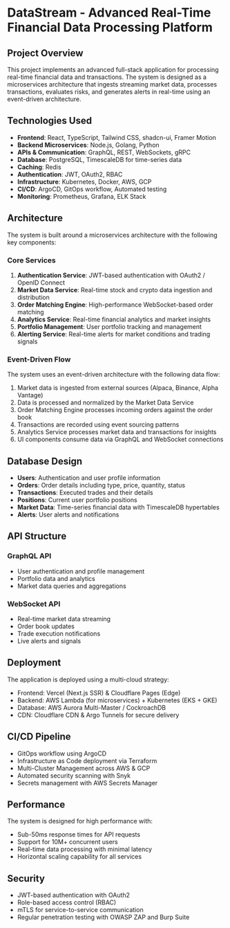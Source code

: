 
# DataStream - Advanced Real-Time Financial Data Processing Platform

## Project Overview

This project implements an advanced full-stack application for processing real-time financial data and transactions. The system is designed as a microservices architecture that ingests streaming market data, processes transactions, evaluates risks, and generates alerts in real-time using an event-driven architecture.

## Technologies Used

- **Frontend**: React, TypeScript, Tailwind CSS, shadcn-ui, Framer Motion
- **Backend Microservices**: Node.js, Golang, Python
- **APIs & Communication**: GraphQL, REST, WebSockets, gRPC
- **Database**: PostgreSQL, TimescaleDB for time-series data
- **Caching**: Redis
- **Authentication**: JWT, OAuth2, RBAC
- **Infrastructure**: Kubernetes, Docker, AWS, GCP
- **CI/CD**: ArgoCD, GitOps workflow, Automated testing
- **Monitoring**: Prometheus, Grafana, ELK Stack

## Architecture

The system is built around a microservices architecture with the following key components:

### Core Services

1. **Authentication Service**: JWT-based authentication with OAuth2 / OpenID Connect
2. **Market Data Service**: Real-time stock and crypto data ingestion and distribution
3. **Order Matching Engine**: High-performance WebSocket-based order matching
4. **Analytics Service**: Real-time financial analytics and market insights
5. **Portfolio Management**: User portfolio tracking and management
6. **Alerting Service**: Real-time alerts for market conditions and trading signals

### Event-Driven Flow

The system uses an event-driven architecture with the following data flow:

1. Market data is ingested from external sources (Alpaca, Binance, Alpha Vantage)
2. Data is processed and normalized by the Market Data Service
3. Order Matching Engine processes incoming orders against the order book
4. Transactions are recorded using event sourcing patterns
5. Analytics Service processes market data and transactions for insights
6. UI components consume data via GraphQL and WebSocket connections

## Database Design

- **Users**: Authentication and user profile information
- **Orders**: Order details including type, price, quantity, status
- **Transactions**: Executed trades and their details
- **Positions**: Current user portfolio positions
- **Market Data**: Time-series financial data with TimescaleDB hypertables
- **Alerts**: User alerts and notifications

## API Structure

### GraphQL API

- User authentication and profile management
- Portfolio data and analytics
- Market data queries and aggregations

### WebSocket API

- Real-time market data streaming
- Order book updates
- Trade execution notifications
- Live alerts and signals

## Deployment

The application is deployed using a multi-cloud strategy:

- Frontend: Vercel (Next.js SSR) & Cloudflare Pages (Edge)
- Backend: AWS Lambda (for microservices) + Kubernetes (EKS + GKE)
- Database: AWS Aurora Multi-Master / CockroachDB 
- CDN: Cloudflare CDN & Argo Tunnels for secure delivery

## CI/CD Pipeline

- GitOps workflow using ArgoCD
- Infrastructure as Code deployment via Terraform
- Multi-Cluster Management across AWS & GCP
- Automated security scanning with Snyk
- Secrets management with AWS Secrets Manager

## Performance

The system is designed for high performance with:

- Sub-50ms response times for API requests
- Support for 10M+ concurrent users
- Real-time data processing with minimal latency
- Horizontal scaling capability for all services

## Security

- JWT-based authentication with OAuth2
- Role-based access control (RBAC)
- mTLS for service-to-service communication
- Regular penetration testing with OWASP ZAP and Burp Suite
